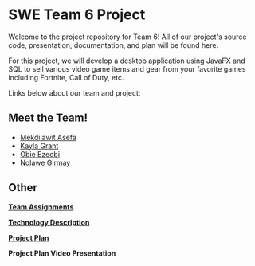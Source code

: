 # SWE Team 6 Project

Welcome to the project repository for Team 6! All of our project's source code, presentation, documentation, and plan will be found here. 

For this project, we will develop a desktop application using JavaFX and SQL to sell various video game items and gear from your favorite games including Fortnite, Call of Duty, etc.

Links below about our team and project:

## Meet the Team!

* [Mekdilawit Asefa](https://github.com/masefa11/swe3313Project/blob/main/Mekdilawit-Asefa-Resume.md)
* [Kayla Grant](https://github.com/masefa11/swe3313Project/blob/main/Kayla-Grant-Resume.md)
* [Obie Ezeobi](https://github.com/masefa11/swe3313Project/blob/main/Obie-Ezeobi-Resume.md)
* [Nolawe Girmay](https://github.com/masefa11/swe3313Project/blob/main/Nolawe-Girmay-Resume.md)

## Other 
**[Team Assignments](https://github.com/masefa11/swe3313Project/blob/main/Team-Assignments.md)**

**[Technology Description](https://github.com/masefa11/swe3313Project/tree/main)**

**[Project Plan](https://github.com/masefa11/swe3313Project/blob/main/Project-Plan.md)**

**Project Plan Video Presentation**
